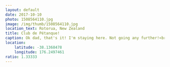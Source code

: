 ```yaml
---
layout: default
date: 2017-10-10
photo: 1508564110.jpg
image: /img/thumb/1508564110.jpg
location_text: Rotorua, New Zealand
title: Club de Pétanque!
caption: Ok dad, that's it! I'm staying here. Not going any further!<br /><br />This is the first Petanque Club I found since I left my hometown in France.
location:
    latitude: -38.1368478
    longitude: 176.2497461
ratio: 1.33333
---
```


